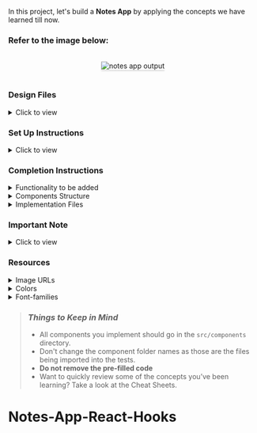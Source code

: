In this project, let's build a **Notes App** by applying the concepts we have learned till now.

### Refer to the image below:

<br/>
<div style="text-align: center;">
    <img src="https://assets.ccbp.in/frontend/content/react-js-hooks/notes-app-output.gif" alt="notes app output" style="max-width:70%;box-shadow:0 2.8px 2.2px rgba(0, 0, 0, 0.12)">
</div>
<br/>

### Design Files

<details>
<summary>Click to view</summary>

- [Extra Small (Size < 576px) and Small (Size >= 576px)](https://assets.ccbp.in/frontend/content/react-js-hooks/notes-app-sm-outputs.png)
- [Medium (Size >= 768px), Large (Size >= 992px) and Extra Large (Size >= 1200px) - Empty Notes View](https://assets.ccbp.in/frontend/content/react-js-hooks/notes-app-empty-lg-output.png)
- [Medium (Size >= 768px), Large (Size >= 992px) and Extra Large (Size >= 1200px) - Notes View](https://assets.ccbp.in/frontend/content/react-js-hooks/notes-app-notes-lg-output.png)

</details>

### Set Up Instructions

<details>
<summary>Click to view</summary>

- Download dependencies by running `npm install`
- Start up the app using `npm start`
</details>

### Completion Instructions

<details>
<summary>Functionality to be added</summary>
<br/>

The app must have the following functionalities

- Initially, the title and note inputs should be empty and [Empty Notes View](https://assets.ccbp.in/frontend/content/react-js-hooks/notes-app-empty-lg-output.png) should be displayed
- When non-empty values are provided for the title and notes and the **Add** button is clicked,
  - A new note item should be added to the list of notes with provided details

</details>

<details>
<summary>Components Structure</summary>

<br/>
<div style="text-align: center;">
    <img src="https://assets.ccbp.in/frontend/content/react-js-hooks/notes-app-component-structure-breakdown.png" alt="notes app component structure breakdown" style="max-width:100%;box-shadow:0 2.8px 2.2px rgba(0, 0, 0, 0.12)">
</div>
<br/>

</details>

<details>
<summary>Implementation Files</summary>
<br/>

Use these files to complete the implementation:

- `src/components/Notes/index.js`
- `src/components/Notes/styledComponents.js`
- `src/components/NoteItem/index.js`
- `src/components/NoteItem/styledComponents.js`
</details>

### Important Note

<details>
<summary>Click to view</summary>

<br/>

**The following instructions are required for the tests to pass**

- **Styled Components** should be used for styling purposes
- HTML input element for the title should have the placeholder as **Title**
- HTML textarea element for notes should have the placeholder as **Take a Note...**
- **Bree Serif** should be applied as `font-family` for **Notes** heading

</details>

### Resources

<details>
<summary>Image URLs</summary>

- [https://assets.ccbp.in/frontend/hooks/empty-notes-img.png](https://assets.ccbp.in/frontend/hooks/empty-notes-img.png) alt should be **notes empty**

</details>

<details>
<summary>Colors</summary>

<br/>

<div style="background-color: #4c63b6; width: 150px; padding: 10px; color: white">Hex: #4c63b6</div>
<div style="background-color: #475569; width: 150px; padding: 10px; color: white">Hex: #475569</div>
<div style="background-color: #1e293b; width: 150px; padding: 10px; color: white">Hex: #1e293b</div>
<div style="background-color: #ffffff; width: 150px; padding: 10px; color: black">Hex: #ffffff</div>
<div style="background-color: #334155; width: 150px; padding: 10px; color: white">Hex: #334155</div>
<div style="background-color: #d8d8d8; width: 150px; padding: 10px; color: black">Hex: #d8d8d8</div>
<div style="background-color: #aab8c8; width: 150px; padding: 10px; color: black">Hex: #aab8c8</div>
<div style="background-color: #cbd5e1; width: 150px; padding: 10px; color: black">Hex: #cbd5e1</div>
<br/>
</details>

<details>
<summary>Font-families</summary>

- Roboto
- Bree Serif

</details>

> ### _Things to Keep in Mind_
>
> - All components you implement should go in the `src/components` directory.
> - Don't change the component folder names as those are the files being imported into the tests.
> - **Do not remove the pre-filled code**
> - Want to quickly review some of the concepts you’ve been learning? Take a look at the Cheat Sheets.
# Notes-App-React-Hooks
